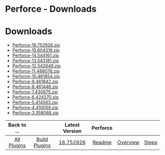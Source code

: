 
Perforce - Downloads
====================

# Downloads

- [Perforce-16.752926.zip](https://raw.githubusercontent.com/UrbanCode/IBM-UCB-PLUGINS/main/files/Perforce/Perforce-16.752926.zip)
- [Perforce-15.604318.zip](https://raw.githubusercontent.com/UrbanCode/IBM-UCB-PLUGINS/main/files/Perforce/Perforce-15.604318.zip)
- [Perforce-14.544161.zip](https://raw.githubusercontent.com/UrbanCode/IBM-UCB-PLUGINS/main/files/Perforce/Perforce-14.544161.zip)
- [Perforce-13.543181.zip](https://raw.githubusercontent.com/UrbanCode/IBM-UCB-PLUGINS/main/files/Perforce/Perforce-13.543181.zip)
- [Perforce-12.542648.zip](https://raw.githubusercontent.com/UrbanCode/IBM-UCB-PLUGINS/main/files/Perforce/Perforce-12.542648.zip)
- [Perforce-11.488078.zip](https://raw.githubusercontent.com/UrbanCode/IBM-UCB-PLUGINS/main/files/Perforce/Perforce-11.488078.zip)
- [Perforce-10.461854.zip](https://raw.githubusercontent.com/UrbanCode/IBM-UCB-PLUGINS/main/files/Perforce/Perforce-10.461854.zip)
- [Perforce-9.461842.zip](https://raw.githubusercontent.com/UrbanCode/IBM-UCB-PLUGINS/main/files/Perforce/Perforce-9.461842.zip)
- [Perforce-8.461446.zip](https://raw.githubusercontent.com/UrbanCode/IBM-UCB-PLUGINS/main/files/Perforce/Perforce-8.461446.zip)
- [Perforce-7.430675.zip](https://raw.githubusercontent.com/UrbanCode/IBM-UCB-PLUGINS/main/files/Perforce/Perforce-7.430675.zip)
- [Perforce-6.424370.zip](https://raw.githubusercontent.com/UrbanCode/IBM-UCB-PLUGINS/main/files/Perforce/Perforce-6.424370.zip)
- [Perforce-5.414563.zip](https://raw.githubusercontent.com/UrbanCode/IBM-UCB-PLUGINS/main/files/Perforce/Perforce-5.414563.zip)
- [Perforce-4.410059.zip](https://raw.githubusercontent.com/UrbanCode/IBM-UCB-PLUGINS/main/files/Perforce/Perforce-4.410059.zip)
- [Perforce-3.358068.zip](https://raw.githubusercontent.com/UrbanCode/IBM-UCB-PLUGINS/main/files/Perforce/Perforce-3.358068.zip)

|Back to ...||Latest Version|Perforce |||
| :---: | :---: | :---: | :---: | :---: | :---: |
|[All Plugins](../../index.md)|[Build Plugins](../README.md)|[16.752926](https://raw.githubusercontent.com/UrbanCode/IBM-UCB-PLUGINS/main/files/Perforce/Perforce-16.752926.zip)|[Readme](README.md)|[Overview](overview.md)|[Steps](steps.md)|
